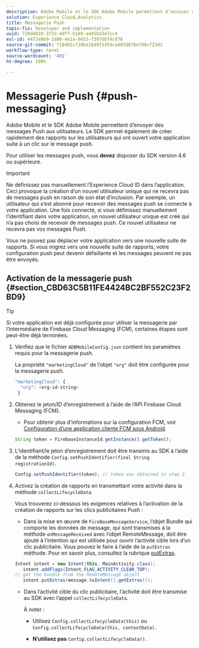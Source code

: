 ```yaml
---
description: Adobe Mobile et le SDK Adobe Mobile permettent d’envoyer des messages Push aux utilisateurs. Le SDK permet également de créer rapidement des rapports sur les utilisateurs qui ont ouvert votre application suite à un clic sur le message push.
solution: Experience Cloud,Analytics
title: Messagerie Push
topic-fix: Developer and implementation
uuid: 729d4010-3733-4dff-b188-ad45bd3e7cc4
exl-id: 4472e0b9-1d00-4e1a-8653-f3976b74c078
source-git-commit: f18d65c738ba16d9f1459ca485d87be708cf23d2
workflow-type: tm+mt
source-wordcount: '401'
ht-degree: 100%

---
```


# Messagerie Push {#push-messaging}

Adobe Mobile et le SDK Adobe Mobile permettent d’envoyer des messages Push aux utilisateurs. Le SDK permet également de créer rapidement des rapports sur les utilisateurs qui ont ouvert votre application suite à un clic sur le message push.

Pour utiliser les messages push, vous **devez** disposer du SDK version 4.6 ou supérieure.

>[!IMPORTANT]
>
>Ne définissez pas manuellement l’Experience Cloud ID dans l’application. Ceci provoque la création d’un nouvel utilisateur unique qui ne recevra pas de messages push en raison de son état d’inclusion. Par exemple, un utilisateur qui s’est abonné pour recevoir des messages push se connecte à votre application. Une fois connecté, si vous définissez manuellement l’identifiant dans votre application, un nouvel utilisateur unique est créé qui n’a pas choisi de recevoir de messages push. Ce nouvel utilisateur ne recevra pas vos messages Push.
>
>Vous ne pouvez pas déplacer votre application vers une nouvelle suite de rapports. Si vous migrez vers une nouvelle suite de rapports, votre configuration push peut devenir défaillante et les messages peuvent ne pas être envoyés.

## Activation de la messagerie push {#section_CBD63C5B11FE4424BC2BF552C23F2BD9}

>[!TIP]
>
>Si votre application est déjà configurée pour utiliser la messagerie par l’intermédiaire de Firebase Cloud Messaging (FCM), certaines étapes sont peut-être déjà terminées.

1. Vérifiez que le fichier `ADBMobileConfig.json` contient les paramètres requis pour la messagerie push.

   La propriété `"marketingCloud"` de l’objet `"org"` doit être configurée pour la messagerie push.

   ```js
   "marketingCloud": { 
     "org": <org-id-string> 
    }
   ```

1. Obtenez le jeton/ID d’enregistrement à l’aide de l’API Firebase Cloud Messaging (FCM).

   * Pour obtenir plus d’informations sur la configuration FCM, voir [Configuration d’une application cliente FCM sous Android](https://firebase.google.com/docs/cloud-messaging/android/client).

   ```js
   String token = FirebaseInstanceId.getInstance().getToken();
   ```

1. L’identifiant/le jeton d’enregistrement doit être transmis au SDK à l’aide de la méthode `Config.setPushIdentifier(final String registrationId)`.

   ```js
   Config.setPushIdentifier(token); // token was obtained in step 2
   ```

1. Activez la création de rapports en transmettant votre activité dans la méthode `collectLifecycleData`.

   Vous trouverez ci-dessous les exigences relatives à l’activation de la création de rapports sur les clics publicitaires Push :

   * Dans la mise en œuvre de `FireBaseMessageService`, l’objet Bundle qui comporte les données de message, qui sont transmises à la méthode `onMessageReceived` avec l’objet RemoteMessage, doit être ajouté à l’intention qui est utilisée pour ouvrir l’activité cible lors d’un clic publicitaire. Vous pouvez le faire à l’aide de la `putExtras` méthode. Pour en savoir plus, consultez la rubrique [putExtras](https://developer.android.com/reference/android/content/Intent.html#putExtras(android.os.Bundle)).

   ```java
   Intent intent = new Intent(this, MainActivity.class);
      intent.addFlags(Intent.FLAG_ACTIVITY_CLEAR_TOP);
   // get the bundle from the RemoteMessage object
      intent.putExtras(message.toIntent().getExtras());
   ```

   * Dans l’activité cible du clic publicitaire, l’activité doit être transmise au SDK avec l’appel `collectLifecycleData`.

      À noter :

      * Utilisez `Config.collectLifecycleData(this)` ou `Config.collectLifecycleData(this, contextData)`.

      * **N’utilisez pas** `Config.collectLifecycleData()`.
